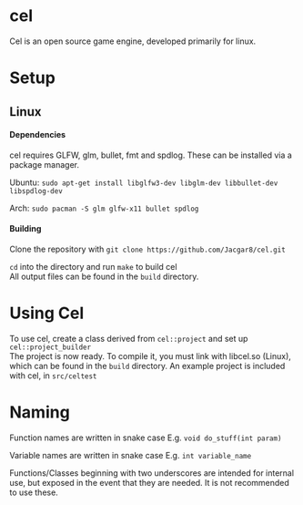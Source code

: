 # cel
Cel is an open source game engine, developed primarily for linux.



# Setup

## Linux                                           

#### Dependencies
cel requires GLFW, glm, bullet, fmt and spdlog. These can be installed via a package manager.

Ubuntu:
    `sudo apt-get install libglfw3-dev libglm-dev libbullet-dev libspdlog-dev`

Arch:
    `sudo pacman -S glm glfw-x11 bullet spdlog`
#### Building
Clone the repository with `git clone https://github.com/Jacgar8/cel.git`                                            

`cd` into the directory and run `make` to build cel                                                                 
All output files can be found in the `build` directory.
# Using Cel
To use cel, create a class derived from `cel::project` and set up `cel::project_builder`                            
The project is now ready. To compile it, you must link with libcel.so (Linux), which can be found in the `build` directory. 
An example project is included with cel, in `src/celtest`

 # Naming
Function names are written in snake case 
E.g. `void do_stuff(int param)`          
                                         
Variable names are written in snake case 
E.g. `int variable_name`                 
                                          
Functions/Classes beginning with two underscores are intended for internal use, but exposed in the event that they are needed. It is not recommended to use these.
